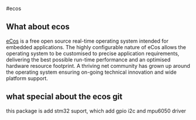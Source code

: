 #ecos

## What about ecos
[eCos](http://ecos.sourceware.org/) is a free open source real-time operating system intended for embedded applications. The highly configurable nature of eCos allows the operating system to be customised to precise application requirements, delivering the best possible run-time performance and an optimised hardware resource footprint. A thriving net community has grown up around the operating system ensuring on-going technical innovation and wide platform support.


## what special about the ecos git
this package is add stm32 suport, which add gpio i2c and mpu6050 driver
